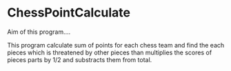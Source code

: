 # ChessPointCalculate

Aim of this program....

This program calculate sum of points for each chess team and find the each pieces which is threatened by other pieces than multiplies
the scores of pieces parts by 1/2 and substracts them from total.

